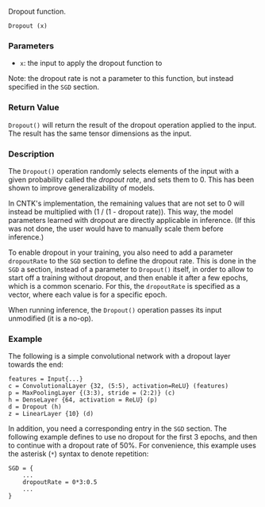 Dropout function.

    Dropout (x)

### Parameters

* `x`: the input to apply the dropout function to

Note: the dropout rate is not a parameter to this function, but instead specified in the `SGD` section.

### Return Value

`Dropout()` will return the result of the dropout operation applied to the input.
The result has the same tensor dimensions as the input.

### Description

The `Dropout()` operation randomly selects elements of the input with a given probability called the *dropout rate*,
and sets them to 0.
This has been shown to improve generalizability of models.

In CNTK's implementation,
the remaining values that are not set to 0 will instead be multiplied with (1 / (1 - dropout rate)).
This way, the model parameters learned with dropout are directly applicable in inference.
(If this was not done, the user would have to manually scale them before inference.)

To enable dropout in your training, you also
need to add a parameter `dropoutRate` to the `SGD` section to define the dropout rate.
This is done in the `SGD` a section, instead of a parameter to `Dropout()` itself,
in order to allow to start off a training without dropout, and then enable it after a few epochs,
which is a common scenario.
For this, the `dropoutRate` is specified as a vector, where each
value is for a specific epoch.

When running inference, the `Dropout()` operation passes its input unmodified (it is a no-op).

### Example

The following is a simple convolutional network with a dropout layer towards the end:

    features = Input{...}
    c = ConvolutionalLayer {32, (5:5), activation=ReLU} (features)
    p = MaxPoolingLayer {(3:3), stride = (2:2)} (c)
    h = DenseLayer {64, activation = ReLU} (p)
    d = Dropout (h)
    z = LinearLayer {10} (d)

In addition, you need a corresponding entry in the `SGD` section.
The following example defines to use no dropout for the first 3 epochs,
and then to continue with a dropout rate of 50%.
For convenience, this example uses the asterisk (`*`) syntax to denote repetition:

    SGD = {
        ...
        dropoutRate = 0*3:0.5
        ...
    }
